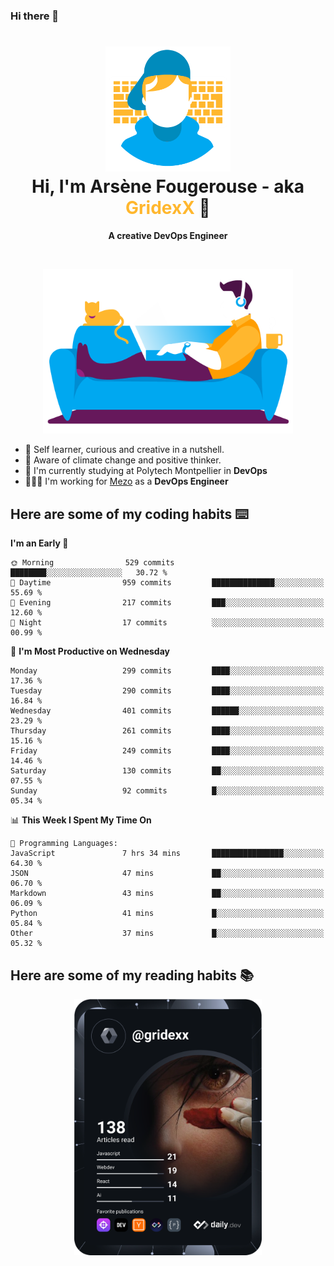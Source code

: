 ### Hi there 👋

<!--
**GridexX/gridexx** is a ✨ _special_ ✨ repository because its `README.md` (this file) appears on your GitHub profile.

Here are some ideas to get you started:

- 🔭 I’m currently working on ...
- 🌱 I’m currently learning ...
- 👯 I’m looking to collaborate on ...
- 🤔 I’m looking for help with ...
- 💬 Ask me about ...
- 📫 How to reach me: ...
- 😄 Pronouns: ...
- ⚡ Fun fact: ...
-->


<!-- Header -->
<h1 align="center">
  <img src="./images/user_profile.png" width="200">
  <br>
  Hi, I'm Arsène Fougerouse - aka <span style="color:#ffb72e">GridexX</span> 👋
</h1>


<p align="center">
  <b>A creative DevOps Engineer </b>
</p>
<br/>
<p align="center">
  <img src="./images/man_couch.png" width="400">
</p>

- 🎨 Self learner, curious and creative in a nutshell. 
- 🌱 Aware of climate change and positive thinker.
- 📕 I'm currently studying at Polytech Montpellier in **DevOps**
- 👨🏻‍💻 I'm working for [Mezo](https://meso-lr.umontpellier.fr/) as a **DevOps Engineer**


## Here are some of my coding habits ⌨️

<!-- Add a section about tech and Ops stack
  Like this one : https://github.com/Xanthus58#-tech-stack
-->
<!--START_SECTION:waka-->
**I'm an Early 🐤** 

```text
🌞 Morning                529 commits         ████████░░░░░░░░░░░░░░░░░   30.72 % 
🌆 Daytime                959 commits         ██████████████░░░░░░░░░░░   55.69 % 
🌃 Evening                217 commits         ███░░░░░░░░░░░░░░░░░░░░░░   12.60 % 
🌙 Night                  17 commits          ░░░░░░░░░░░░░░░░░░░░░░░░░   00.99 % 
```
📅 **I'm Most Productive on Wednesday** 

```text
Monday                   299 commits         ████░░░░░░░░░░░░░░░░░░░░░   17.36 % 
Tuesday                  290 commits         ████░░░░░░░░░░░░░░░░░░░░░   16.84 % 
Wednesday                401 commits         ██████░░░░░░░░░░░░░░░░░░░   23.29 % 
Thursday                 261 commits         ████░░░░░░░░░░░░░░░░░░░░░   15.16 % 
Friday                   249 commits         ████░░░░░░░░░░░░░░░░░░░░░   14.46 % 
Saturday                 130 commits         ██░░░░░░░░░░░░░░░░░░░░░░░   07.55 % 
Sunday                   92 commits          █░░░░░░░░░░░░░░░░░░░░░░░░   05.34 % 
```


📊 **This Week I Spent My Time On** 

```text
💬 Programming Languages: 
JavaScript               7 hrs 34 mins       ████████████████░░░░░░░░░   64.30 % 
JSON                     47 mins             ██░░░░░░░░░░░░░░░░░░░░░░░   06.70 % 
Markdown                 43 mins             ██░░░░░░░░░░░░░░░░░░░░░░░   06.09 % 
Python                   41 mins             █░░░░░░░░░░░░░░░░░░░░░░░░   05.84 % 
Other                    37 mins             █░░░░░░░░░░░░░░░░░░░░░░░░   05.32 % 
```


<!--END_SECTION:waka-->

## Here are some of my reading habits 📚
<div  align="center">
  <img src="./images/devcard.svg" width="300">
</div>
